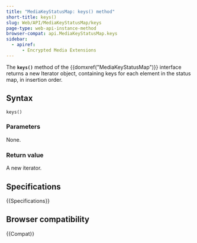 ```yaml
---
title: "MediaKeyStatusMap: keys() method"
short-title: keys()
slug: Web/API/MediaKeyStatusMap/keys
page-type: web-api-instance-method
browser-compat: api.MediaKeyStatusMap.keys
sidebar:
  - apiref:
      - Encrypted Media Extensions
---
```


The **`keys()`** method of the
{{domxref("MediaKeyStatusMap")}} interface returns a new Iterator object, containing
keys for each element in the status map, in insertion order.

## Syntax

```js-nolint
keys()
```

### Parameters

None.

### Return value

A new iterator.

## Specifications

{{Specifications}}

## Browser compatibility

{{Compat}}
